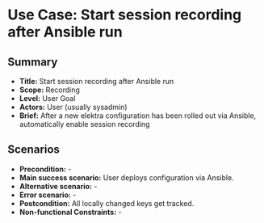 # Use Case: Start session recording after Ansible run

## Summary

- **Title:** Start session recording after Ansible run
- **Scope:** Recording
- **Level:** User Goal
- **Actors:** User (usually sysadmin)
- **Brief:** After a new elektra configuration has been rolled out via Ansible, automatically enable session recording

## Scenarios

- **Precondition:** -
- **Main success scenario:** User deploys configuration via Ansible.
- **Alternative scenario:** -
- **Error scenario:** -
- **Postcondition:** All locally changed keys get tracked.
- **Non-functional Constraints:** -
